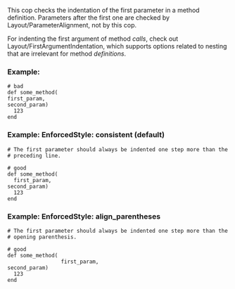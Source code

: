 This cop checks the indentation of the first parameter in a method
definition. Parameters after the first one are checked by
Layout/ParameterAlignment, not by this cop.

For indenting the first argument of method *calls*, check out
Layout/FirstArgumentIndentation, which supports options related to
nesting that are irrelevant for method *definitions*.

### Example:

    # bad
    def some_method(
    first_param,
    second_param)
      123
    end

### Example: EnforcedStyle: consistent (default)
    # The first parameter should always be indented one step more than the
    # preceding line.

    # good
    def some_method(
      first_param,
    second_param)
      123
    end

### Example: EnforcedStyle: align_parentheses
    # The first parameter should always be indented one step more than the
    # opening parenthesis.

    # good
    def some_method(
                     first_param,
    second_param)
      123
    end